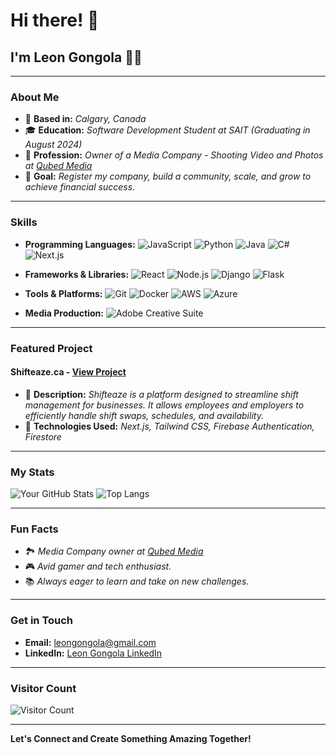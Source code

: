 # Hi there! 👋

## I'm **Leon Gongola** 👨‍💻

---

### About Me
- 📍 **Based in:** *Calgary, Canada*
- 🎓 **Education:** *Software Development Student at SAIT (Graduating in August 2024)*
- 📸 **Profession:** *Owner of a Media Company - Shooting Video and Photos at [Qubed Media](https://qubedmedia.ca)*
- 🚀 **Goal:** *Register my company, build a community, scale, and grow to achieve financial success.*

---

### Skills
- **Programming Languages:**
  ![JavaScript](https://img.shields.io/badge/-JavaScript-F7DF1E?style=flat&logo=javascript&logoColor=black)
  ![Python](https://img.shields.io/badge/-Python-3776AB?style=flat&logo=python&logoColor=white)
  ![Java](https://img.shields.io/badge/-Java-007396?style=flat&logo=java&logoColor=white)
  ![C#](https://img.shields.io/badge/-C%23-239120?style=flat&logo=c-sharp&logoColor=white)
  ![Next.js](https://img.shields.io/badge/-Next.js-000000?style=flat&logo=next-dot-js&logoColor=white)

- **Frameworks & Libraries:**
  ![React](https://img.shields.io/badge/-React-61DAFB?style=flat&logo=react&logoColor=black)
  ![Node.js](https://img.shields.io/badge/-Node.js-339933?style=flat&logo=node-dot-js&logoColor=white)
  ![Django](https://img.shields.io/badge/-Django-092E20?style=flat&logo=django&logoColor=white)
  ![Flask](https://img.shields.io/badge/-Flask-000000?style=flat&logo=flask&logoColor=white)

- **Tools & Platforms:**
  ![Git](https://img.shields.io/badge/-Git-F05032?style=flat&logo=git&logoColor=white)
  ![Docker](https://img.shields.io/badge/-Docker-2496ED?style=flat&logo=docker&logoColor=white)
  ![AWS](https://img.shields.io/badge/-AWS-232F3E?style=flat&logo=amazon-aws&logoColor=white)
  ![Azure](https://img.shields.io/badge/-Azure-0078D4?style=flat&logo=microsoft-azure&logoColor=white)

- **Media Production:**
  ![Adobe Creative Suite](https://img.shields.io/badge/-Adobe_Creative_Suite-FF0000?style=flat&logo=adobe&logoColor=white)

---

### Featured Project
#### **Shifteaze.ca** - [View Project](https://shifteaze.ca)
- 🔧 **Description:** *Shifteaze is a platform designed to streamline shift management for businesses. It allows employees and employers to efficiently handle shift swaps, schedules, and availability.*
- 🌟 **Technologies Used:** *Next.js, Tailwind CSS, Firebase Authentication, Firestore*

---

### My Stats
![Your GitHub Stats](https://github-readme-stats.vercel.app/api?username=leongongola&show_icons=true&theme=radical)
![Top Langs](https://github-readme-stats.vercel.app/api/top-langs/?username=leongongola&layout=compact&theme=radical)

---

### Fun Facts
- 🏞️ *Media Company owner at [Qubed Media](https://qubedmedia.ca)*
- 🎮 *Avid gamer and tech enthusiast.*
- 📚 *Always eager to learn and take on new challenges.*

---

### Get in Touch
- **Email:** [leongongola@gmail.com](mailto:leongongola@gmail.com)
- **LinkedIn:** [Leon Gongola LinkedIn](https://www.linkedin.com/in/leongongola/)

---

### Visitor Count
![Visitor Count](https://profile-counter.glitch.me/{leongongola}/count.svg)

---

**Let's Connect and Create Something Amazing Together!**
